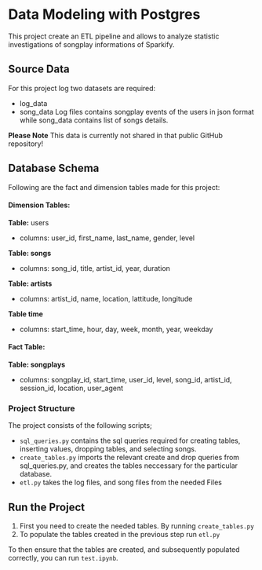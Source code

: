 # Data Modeling with Postgres

This project create an ETL pipeline and allows to analyze statistic investigations of songplay informations of Sparkify.

## Source Data 
For this project log two datasets are required:
- log_data
- song_data
Log files contains songplay events of the users in json format while song_data contains list of songs details.

**Please Note** This data is currently not shared in that public GitHub repository!

## Database Schema
Following are the fact and dimension tables made for this project:

#### Dimension Tables:

**Table:** users
* columns: user_id, first_name, last_name, gender, level

**Table: songs**
* columns: song_id, title, artist_id, year, duration
   
**Table: artists**
* columns: artist_id, name, location, lattitude, longitude

**Table time**
* columns: start_time, hour, day, week, month, year, weekday

#### Fact Table:
**Table: songplays**
* columns: songplay_id, start_time, user_id, level, song_id, artist_id, session_id, location, user_agent


### Project Structure

The project consists of the following scripts;

* `sql_queries.py` contains the sql queries required for creating tables, inserting values, dropping tables, and selecting songs.
* `create_tables.py` imports the relevant create and drop queries from sql_queries.py, and creates the tables neccessary for the particular database.
* `etl.py` takes the log files, and song files from the needed Files

## Run the Project
1. First you need to create the needed tables. By running `create_tables.py`
2. To populate the tables created in the previous step run `etl.py`

To then ensure that the tables are created, and subsequently populated correctly, you can run `test.ipynb`.
